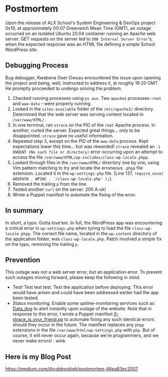 # Postmortem

Upon the release of ALX School's System Engineering & DevOps project 0x19,
at approximately 00:07 Greenwich Mean Time (GMT), an outage occurred on an isolated
Ubuntu 20.04 container running an Apache web server. GET requests on the server led to
`500 Internal Server Error`'s, when the expected response was an HTML file defining a
simple School WordPress site.

## Debugging Process

Bug debugger, Kwabena Osei-Owusu encountered the issue upon opening the project and being, well, instructed to
address it, at roughly 19:20 GMT. He promptly proceeded to undergo solving the problem.

1. Checked running processes using `ps aux`. Two `apache2` processes - `root` and `www-data` -
   were properly running.
2. Looked in the `sites-available` folder of the `/etc/apache2/` directory. Determined that
   the web server was serving content located in `/var/www/HTML/`.
3. In one terminal, ran `strace` on the PID of the `root` Apache process. In another, curled
   the server. Expected great things… only to be disappointed. `strace` gave no useful
   information.
4. Repeated step 3, except on the PID of the `www-data` process. Kept expectations lower this
   time… but was rewarded! `strace` revealed an `-1 ENOENT (No such file or directory)` error
   occurring upon an attempt to access the file `/var/www/HTML/wp-includes/class-wp-locale.phpp`.
5. Looked through files in the `/var/www/HTML/` directory one by one, using Vim pattern
   matching to try and locate the erroneous `.phpp` file extension. Located it in the
   `wp-settings.php` file. (Line 137, `require_once( ABSPATH . WPINC . '/class-wp-locale.php' );`).
6. Removed the trailing `p` from the line.
7. Tested another `curl` on the server. 200 A-ok!
8. Wrote a Puppet manifest to automate the fixing of the error.

## In summary

In short, a typo. Gotta love'em. In full, the WordPress app was encountering a critical
error in `wp-settings.php` when tyring to load the file `class-wp-locale.phpp`. The correct
file name, located in the `wp-content` directory of the application folder, was
`class-wp-locale.php`.
Patch involved a simple fix on the typo, removing the trailing `p`.

## Prevention

This outage was not a web server error, but an application error. To prevent such outages
moving forward, please keep the following in mind.

- Test! Test test test. Test the application before deploying. This error would have arisen
  and could have been addressed earlier had the app been tested.
- Status monitoring. Enable some uptime-monitoring services such as
  [Data_dog](./https//:Datadog.com/) to alert instantly upon outage of the website.
  Note that in response to this error, I wrote a Puppet manifest
  [0-strace_is_your_friend.pp](https://github.com/cobby-obieh/alx-system_engineering-devops/blob/master/0x17-web_stack_debugging_3/0-strace_is_your_friend.pp)
  to automate fixing any such identical errors should they occur in the future. The manifest
  replaces any `phpp` extensions in the file `/var/www/html/wp-settings.php` with `php`.
  But of course, it will never occur again, because we're programmers, and we never make
  errors! : wink

## Here is my Blog Post
https://medium.com/@cobbyobieh/postmortem-46ea83ec2007

